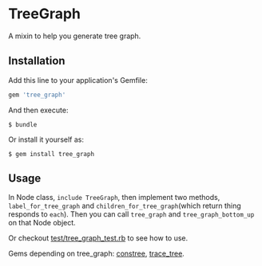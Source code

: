 # TreeGraph

A mixin to help you generate tree graph.

## Installation

Add this line to your application's Gemfile:

```ruby
gem 'tree_graph'
```

And then execute:

    $ bundle

Or install it yourself as:

    $ gem install tree_graph

## Usage

In Node class, `include TreeGraph`, then implement two methods, `label_for_tree_graph` and `children_for_tree_graph`(which return thing responds to `each`). Then you can call `tree_graph` and `tree_graph_bottom_up` on that Node object.

Or checkout [test/tree_graph_test.rb](https://github.com/turnon/tree_graph/blob/master/test/tree_graph_test.rb) to see how to use.

Gems depending on tree_graph: [constree](https://github.com/turnon/constree), [trace_tree](https://github.com/turnon/trace_tree).

